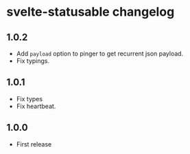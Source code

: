 # svelte-statusable changelog

## 1.0.2
* Add `payload` option to pinger to get recurrent json payload.
* Fix typings.

## 1.0.1

* Fix types
* Fix heartbeat.

## 1.0.0

* First release
